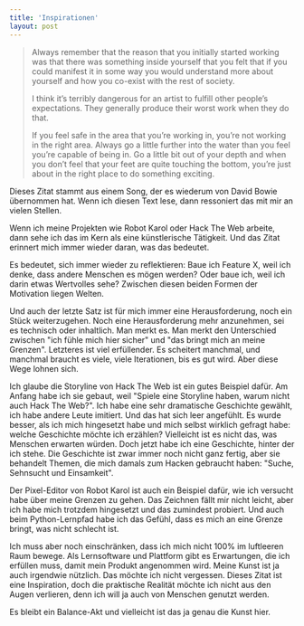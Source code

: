 ```yaml
---
title: 'Inspirationen'
layout: post
---
```


> Always remember that the reason that you initially started working was that there was something inside yourself that you felt that if you could manifest it in some way you would understand more about yourself and how you co-exist with the rest of society.
>
> I think it’s terribly dangerous for an artist to fulfill other people’s expectations. They generally produce their worst work when they do that.
>
> If you feel safe in the area that you’re working in, you’re not working in the right area. Always go a little further into the water than you feel you’re capable of being in. Go a little bit out of your depth and when you don’t feel that your feet are quite touching the bottom, you’re just about in the right place to do something exciting.

Dieses Zitat stammt aus einem Song, der es wiederum von David Bowie übernommen hat. Wenn ich diesen Text lese, dann ressoniert das mit mir an vielen Stellen.

Wenn ich meine Projekten wie Robot Karol oder Hack The Web arbeite, dann sehe ich das im Kern als eine künstlerische Tätigkeit. Und das Zitat erinnert mich immer wieder daran, was das bedeutet.

Es bedeutet, sich immer wieder zu reflektieren: Baue ich Feature X, weil ich denke, dass andere Menschen es mögen werden? Oder baue ich, weil ich darin etwas Wertvolles sehe? Zwischen diesen beiden Formen der Motivation liegen Welten.

Und auch der letzte Satz ist für mich immer eine Herausforderung, noch ein Stück weiterzugehen. Noch eine Herausforderung mehr anzunehmen, sei es technisch oder inhaltlich. Man merkt es. Man merkt den Unterschied zwischen "ich fühle mich hier sicher" und "das bringt mich an meine Grenzen". Letzteres ist viel erfüllender. Es scheitert manchmal, und manchmal braucht es viele, viele Iterationen, bis es gut wird. Aber diese Wege lohnen sich.

Ich glaube die Storyline von Hack The Web ist ein gutes Beispiel dafür. Am Anfang habe ich sie gebaut, weil "Spiele eine Storyline haben, warum nicht auch Hack The Web?". Ich habe eine sehr dramatische Geschichte gewählt, ich habe andere Leute imitiert. Und das hat sich leer angefühlt. Es wurde besser, als ich mich hingesetzt habe und mich selbst wirklich gefragt habe: welche Geschichte möchte ich erzählen? Vielleicht ist es nicht das, was Menschen erwarten würden. Doch jetzt habe ich eine Geschichte, hinter der ich stehe. Die Geschichte ist zwar immer noch nicht ganz fertig, aber sie behandelt Themen, die mich damals zum Hacken gebraucht haben: "Suche, Sehnsucht und Einsamkeit".

Der Pixel-Editor von Robot Karol ist auch ein Beispiel dafür, wie ich versucht habe über meine Grenzen zu gehen. Das Zeichnen fällt mir nicht leicht, aber ich habe mich trotzdem hingesetzt und das zumindest probiert. Und auch beim Python-Lernpfad habe ich das Gefühl, dass es mich an eine Grenze bringt, was nicht schlecht ist.

Ich muss aber noch einschränken, dass ich mich nicht 100% im luftleeren Raum bewege. Als Lernsoftware und Plattform gibt es Erwartungen, die ich erfüllen muss, damit mein Produkt angenommen wird. Meine Kunst ist ja auch irgendwie nützlich. Das möchte ich nicht vergessen. Dieses Zitat ist eine Inspiration, doch die praktische Realität möchte ich nicht aus den Augen verlieren, denn ich will ja auch von Menschen genutzt werden.

Es bleibt ein Balance-Akt und vielleicht ist das ja genau die Kunst hier.
